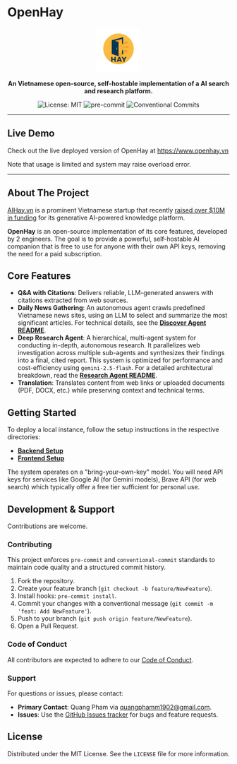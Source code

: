 # OpenHay

<p align="center">
  <img src="./assets/logo-openhay.png" alt="OpenHay Logo" width="100"/>
</p>

<p align="center">
  <strong>An Vietnamese open-source, self-hostable implementation of a AI search and research platform.</strong>
</p>

<p align="center">
    <img src="https://img.shields.io/badge/license-MIT-blue.svg" alt="License: MIT">
    <img src="https://img.shields.io/badge/pre--commit-enabled-brightgreen?logo=pre-commit" alt="pre-commit">
    <img src="https://img.shields.io/badge/Conventional%20Commits-1.0.0-yellow.svg" alt="Conventional Commits">
</p>

---

## Live Demo

Check out the live deployed version of OpenHay at https://www.openhay.vn

Note that usage is limited and system may raise overload error.

---

## About The Project

[AIHay.vn](https://ai-hay.vn/) is a prominent Vietnamese startup that recently [raised over $10M in funding](https://news.tuoitre.vn/vietnamese-ai-startup-raises-10mn-in-series-a-funding-103250703165541286.htm) for its generative AI-powered knowledge platform.

**OpenHay** is an open-source implementation of its core features, developed by 2 engineers. The goal is to provide a powerful, self-hostable AI companion that is free to use for anyone with their own API keys, removing the need for a paid subscription.

## Core Features

-   **Q&A with Citations**: Delivers reliable, LLM-generated answers with citations extracted from web sources.
-   **Daily News Gathering**: An autonomous agent crawls predefined Vietnamese news sites, using an LLM to select and summarize the most significant articles. For technical details, see the [**Discover Agent README**](./backend/core/agents/discover/README.md).
-   **Deep Research Agent**: A hierarchical, multi-agent system for conducting in-depth, autonomous research. It parallelizes web investigation across multiple sub-agents and synthesizes their findings into a final, cited report. This system is optimized for performance and cost-efficiency using `gemini-2.5-flash`. For a detailed architectural breakdown, read the [**Research Agent README**](./backend/core/agents/research/README.md).
-   **Translation**: Translates content from web links or uploaded documents (PDF, DOCX, etc.) while preserving context and technical terms.

## Getting Started

To deploy a local instance, follow the setup instructions in the respective directories:

-   **[Backend Setup](./backend/README.md)**
-   **[Frontend Setup](./frontend/README.md)**

The system operates on a "bring-your-own-key" model. You will need API keys for services like Google AI (for Gemini models), Brave API (for web search) which typically offer a free tier sufficient for personal use.

## Development & Support

Contributions are welcome.

### Contributing

This project enforces `pre-commit` and `conventional-commit` standards to maintain code quality and a structured commit history.

1.  Fork the repository.
2.  Create your feature branch (`git checkout -b feature/NewFeature`).
3.  Install hooks: `pre-commit install`.
4.  Commit your changes with a conventional message (`git commit -m 'feat: Add NewFeature'`).
5.  Push to your branch (`git push origin feature/NewFeature`).
6.  Open a Pull Request.

### Code of Conduct

All contributors are expected to adhere to our [Code of Conduct](./CODE_OF_CONDUCT.md).

### Support

For questions or issues, please contact:
-   **Primary Contact**: Quang Pham via [quangphamm1902@gmail.com](mailto:quangphamm1902@gmail.com).
-   **Issues**: Use the [GitHub Issues tracker](https://github.com/your-repo/openhay/issues) for bugs and feature requests.

## License

Distributed under the MIT License. See the `LICENSE` file for more information.
